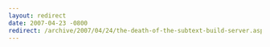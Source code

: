 ```yaml
---
layout: redirect
date: 2007-04-23 -0800
redirect: /archive/2007/04/24/the-death-of-the-subtext-build-server.aspx/
---
```

